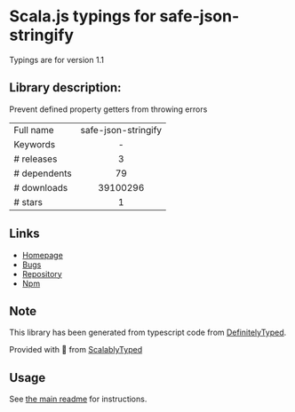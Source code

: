 
# Scala.js typings for safe-json-stringify

Typings are for version 1.1

## Library description:
Prevent defined property getters from throwing errors

|                    |                 |
| ------------------ | :-------------: |
| Full name          | safe-json-stringify |
| Keywords           | - |
| # releases         | 3 |
| # dependents       | 79 |
| # downloads        | 39100296 |
| # stars            | 1 |

## Links
- [Homepage](https://github.com/debitoor/safe-json-stringify)
- [Bugs](https://github.com/debitoor/safe-json-stringify/issues)
- [Repository](https://github.com/debitoor/safe-json-stringify)
- [Npm](https://www.npmjs.com/package/safe-json-stringify)
    


## Note
This library has been generated from typescript code from [DefinitelyTyped](https://definitelytyped.org).

Provided with :purple_heart: from [ScalablyTyped](https://github.com/oyvindberg/ScalablyTyped)

## Usage
See [the main readme](../../readme.md) for instructions.


